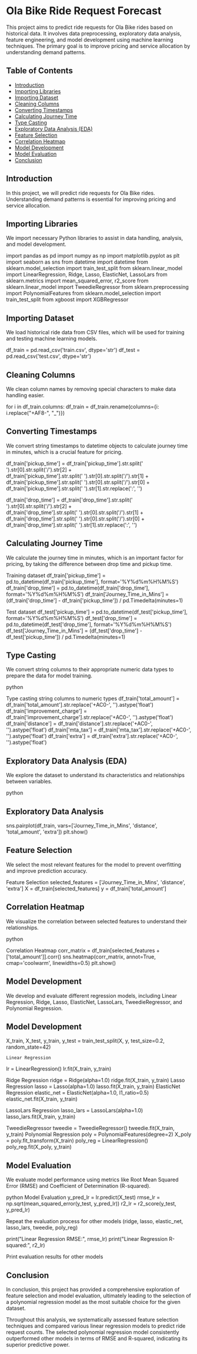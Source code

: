 
# Ola Bike Ride Request Forecast

This project aims to predict ride requests for Ola Bike rides based on historical data. It involves data preprocessing, exploratory data analysis, feature engineering, and model development using machine learning techniques. The primary goal is to improve pricing and service allocation by understanding demand patterns.

## Table of Contents
- [Introduction](#introduction)
- [Importing Libraries](#importing-libraries)
- [Importing Dataset](#importing-dataset)
- [Cleaning Columns](#cleaning-columns)
- [Converting Timestamps](#converting-timestamps)
- [Calculating Journey Time](#calculating-journey-time)
- [Type Casting](#type-casting)
- [Exploratory Data Analysis (EDA)](#exploratory-data-analysis)
- [Feature Selection](#feature-selection)
- [Correlation Heatmap](#correlation-heatmap)
- [Model Development](#model-development)
- [Model Evaluation](#model-evaluation)
- [Conclusion](#conclusion)

## Introduction

In this project, we will predict ride requests for Ola Bike rides. Understanding demand patterns is essential for improving pricing and service allocation.

## Importing Libraries

We import necessary Python libraries to assist in data handling, analysis, and model development.

 
import pandas as pd
import numpy as np
import matplotlib.pyplot as plt
import seaborn as sns
from datetime import datetime
from sklearn.model_selection import train_test_split
from sklearn.linear_model import LinearRegression, Ridge, Lasso, ElasticNet, LassoLars
from sklearn.metrics import mean_squared_error, r2_score
from sklearn.linear_model import TweedieRegressor
from sklearn.preprocessing import PolynomialFeatures
from sklearn.model_selection import train_test_split
from xgboost import XGBRegressor

## Importing Dataset

We load historical ride data from CSV files, which will be used for training and testing machine learning models.

 
df_train = pd.read_csv('train.csv', dtype='str')
df_test = pd.read_csv('test.csv', dtype='str')

## Cleaning Columns

We clean column names by removing special characters to make data handling easier.

 

for i in df_train.columns:
    df_train = df_train.rename(columns={i: i.replace("+AF8-", "_")})

## Converting Timestamps

We convert string timestamps to datetime objects to calculate journey time in minutes, which is a crucial feature for pricing.

 

df_train['pickup_time'] = df_train['pickup_time'].str.split(' ').str[0].str.split('/').str[2] + \
                        df_train['pickup_time'].str.split(' ').str[0].str.split('/').str[1] + \
                        df_train['pickup_time'].str.split(' ').str[0].str.split('/').str[0] + \
                        df_train['pickup_time'].str.split(' ').str[1].str.replace(':', '')

df_train['drop_time'] = df_train['drop_time'].str.split(' ').str[0].str.split('/').str[2] + \
                        df_train['drop_time'].str.split(' ').str[0].str.split('/').str[1] + \
                        df_train['drop_time'].str.split(' ').str[0].str.split('/').str[0] + \
                        df_train['drop_time'].str.split(' ').str[1].str.replace(':', '')

## Calculating Journey Time

We calculate the journey time in minutes, which is an important factor for pricing, by taking the difference between drop time and pickup time.

 

  Training dataset
df_train['pickup_time'] = pd.to_datetime(df_train['pickup_time'], format='%Y%d%m%H%M%S')
df_train['drop_time'] = pd.to_datetime(df_train['drop_time'], format='%Y%d%m%H%M%S')
df_train['Journey_Time_in_Mins'] = (df_train['drop_time'] - df_train['pickup_time']) / pd.Timedelta(minutes=1)

 Test dataset
df_test['pickup_time'] = pd.to_datetime(df_test['pickup_time'], format='%Y%d%m%H%M%S')
df_test['drop_time'] = pd.to_datetime(df_test['drop_time'], format='%Y%d%m%H%M%S')
df_test['Journey_Time_in_Mins'] = (df_test['drop_time'] - df_test['pickup_time']) / pd.Timedelta(minutes=1)

## Type Casting

We convert string columns to their appropriate numeric data types to prepare the data for model training.

python

  Type casting string columns to numeric types
df_train['total_amount'] = df_train['total_amount'].str.replace('+AC0-', '').astype('float')
df_train['improvement_charge'] = df_train['improvement_charge'].str.replace('+AC0-', '').astype('float')
df_train['distance'] = df_train['distance'].str.replace('+AC0-', '').astype('float')
df_train['mta_tax'] = df_train['mta_tax'].str.replace('+AC0-', '').astype('float')
df_train['extra'] = df_train['extra'].str.replace('+AC0-', '').astype('float')

## Exploratory Data Analysis (EDA)

We explore the dataset to understand its characteristics and relationships between variables.

python

## Exploratory Data Analysis
sns.pairplot(df_train, vars=['Journey_Time_in_Mins', 'distance', 'total_amount', 'extra'])
plt.show()

## Feature Selection

We select the most relevant features for the model to prevent overfitting and improve prediction accuracy.

 
  Feature Selection
selected_features = ['Journey_Time_in_Mins', 'distance', 'extra']
X = df_train[selected_features]
y = df_train['total_amount']

## Correlation Heatmap

We visualize the correlation between selected features to understand their relationships.

python

 Correlation Heatmap
corr_matrix = df_train[selected_features + ['total_amount']].corr()
sns.heatmap(corr_matrix, annot=True, cmap='coolwarm', linewidths=0.5)
plt.show()

## Model Development

We develop and evaluate different regression models, including Linear Regression, Ridge, Lasso, ElasticNet, LassoLars, TweedieRegressor, and Polynomial Regression.

 

##   Model Development
X_train, X_test, y_train, y_test = train_test_split(X, y, test_size=0.2, random_state=42)

    Linear Regression
lr = LinearRegression()
lr.fit(X_train, y_train)

  Ridge Regression
ridge = Ridge(alpha=1.0)
ridge.fit(X_train, y_train)
  Lasso Regression
lasso = Lasso(alpha=1.0)
lasso.fit(X_train, y_train)
  ElasticNet Regression
elastic_net = ElasticNet(alpha=1.0, l1_ratio=0.5)
elastic_net.fit(X_train, y_train)

  LassoLars Regression
lasso_lars = LassoLars(alpha=1.0)
lasso_lars.fit(X_train, y_train)

  TweedieRegressor
tweedie = TweedieRegressor()
tweedie.fit(X_train, y_train)
  Polynomial Regression
poly = PolynomialFeatures(degree=2)
X_poly = poly.fit_transform(X_train)
poly_reg = LinearRegression()
poly_reg.fit(X_poly, y_train)

## Model Evaluation

We evaluate model performance using metrics like Root Mean Squared Error (RMSE) and Coefficient of Determination (R-squared).

python
  Model Evaluation
y_pred_lr = lr.predict(X_test)
rmse_lr = np.sqrt(mean_squared_error(y_test, y_pred_lr))
r2_lr = r2_score(y_test, y_pred_lr)

  Repeat the evaluation process for other models (ridge, lasso, elastic_net, lasso_lars, tweedie, poly_reg)
 

print("Linear Regression RMSE:", rmse_lr)
print("Linear Regression R-squared:", r2_lr)

 Print evaluation results for other models
 

## Conclusion

In conclusion, this project has provided a comprehensive exploration of feature selection and model evaluation, ultimately leading to the selection of a polynomial regression model as the most suitable choice for the given dataset.

Throughout this analysis, we systematically assessed feature selection techniques and compared various linear regression models to predict ride request counts. The selected polynomial regression model consistently outperformed other models in terms of RMSE and R-squared, indicating its superior predictive power.
